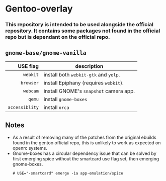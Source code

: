 # Gentoo-overlay

### This repository is intended to be used alongside the official repository. It contains some packages not found in the official repo but is dependant on the official repo.

## `gnome-base/gnome-vanilla` 
|  USE flag | description  |
|---:|---|
| `webkit` | install both `webkit-gtk` and `yelp`. |
| `browser` | install Epiphany (requires `webkit`). |
| `webcam` | install GNOME's `snapshot` camera app. |
| `qemu` | install `gnome-boxes` |   
| `accessiblity` | install `orca` |

## Notes
- As a result of removing many of the patches from the original ebuilds found in the gentoo official repo, this is unlikely to work as expected on openrc systems.
- Gnome-boxes has a circular dependency issue that can be solved by first emerging spice without the smartcard use flag set, then emerging gnome-boxes.
    ```
    # USE="-smartcard" emerge -1a app-emulation/spice
    ```
